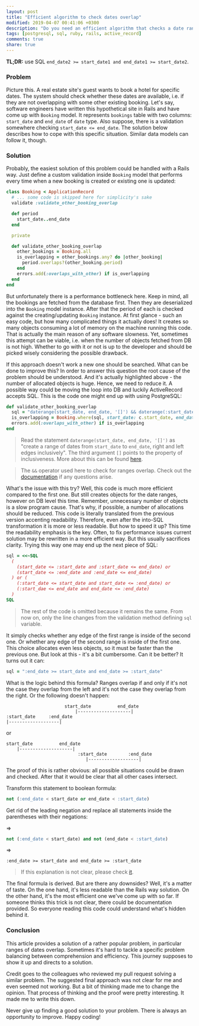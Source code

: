 ```yaml
---
layout: post
title: "Efficient algorithm to check dates overlap"
modified: 2019-04-07 00:41:06 +0300
description: "Do you need an efficient algorithm that checks a date range overlapping with some denoted set of date ranges? This article explains how to solve this problem with a subtle approach."
tags: [postgresql, sql, ruby, rails, active_record]
comments: true
share: true
---
```


**TL;DR:** use SQL `end_date2 >= start_date1 and end_date1 >= start_date2`.

### Problem

Picture this. A real estate site's guest wants to book a hotel for specific dates. The system should check whether these dates are available, i.e. if they are not overlapping with some other existing booking. Let's say, software engineers have written this hypothetical site in Rails and have come up with `Booking` model. It represents `bookings` table with two columns: `start_date` and `end_date` of `date` type. Also suppose, there is a validation somewhere checking `start_date <= end_date`. The solution below describes how to cope with this specific situation. Similar data models can follow it, though.

### Solution

Probably, the easiest solution of this problem could be handled with a Rails way. Just define a custom validation inside `Booking` model that performs every time when a new booking is created or existing one is updated:

```ruby
class Booking < ApplicationRecord
  # ... some code is skipped here for simplicity's sake
  validate :validate_other_booking_overlap

  def period
    start_date..end_date
  end

  private

  def validate_other_booking_overlap
    other_bookings = Booking.all
    is_overlapping = other_bookings.any? do |other_booking|
      period.overlaps?(other_booking.period)
    end
    errors.add(:overlaps_with_other) if is_overlapping
  end
end
```

But unfortunately there is a performance bottleneck here. Keep in mind, all the bookings are fetched from the database first. Then they are deserialized into the `Booking` model instance. After that the period of each is checked against the creating/updating `Booking` instance. At first glance - such an easy code, but how many complicated things it actually does! It creates so many objects consuming a lot of memory on the machine running this code. That is actually the main reason of any software slowness. Yet, sometimes this attempt can be viable, i.e. when the number of objects fetched from DB is not high. Whether to go with it or not is up to the developer and should be picked wisely considering the possible drawback.

If this approach doesn't work a new one should be searched. What can be done to improve this? In order to answer this question the root cause of the problem should be understood. And it's actually highlighted above - the number of allocated objects is huge. Hence, we need to reduce it. A possible way could be moving the loop into DB and luckily ActiveRecord accepts SQL. This is the code one might end up with using PostgreSQL:

```ruby
def validate_other_booking_overlap
  sql = "daterange(start_date, end_date, '[]') && daterange(:start_date, :end_date, '[]')"
  is_overlapping = Booking.where(sql, start_date: c.start_date, end_date: c.end_date).exists?
  errors.add(:overlaps_with_other) if is_overlapping
end
```

> Read the statement `daterange(start_date, end_date, '[]')` as "create a range of dates from `start_date` to `end_date`, right and left edges inclusively". The third argument `[]` points to the property of inclusiveness. More about this can be found [here](https://www.postgresql.org/docs/9.3/rangetypes.html).

> The `&&` operator used here to check for ranges overlap. Check out the [documentation](https://www.postgresql.org/docs/9.3/functions-range.html) if any questions arise.

What's the issue with this try? Well, this code is much more efficient compared to the first one. But still creates objects for the date ranges, however on DB level this time. Remember, unnecessary number of objects is a slow program cause. That's why, if possible, a number of allocations should be reduced. This code is literally translated from the previous version accenting readability. Therefore, even after the into-SQL transformation it is more or less readable. But how to speed it up? This time the readability emphasis is the key. Often, to fix performance issues current solution may be rewritten in a more efficient way. But this usually sacrifices clarity. Trying this way one may end up the next piece of SQL:

```ruby
sql = <<~SQL
  (
    (start_date <= :start_date and :start_date <= end_date) or
    (start_date <= :end_date and :end_date <= end_date)
  ) or (
    (:start_date <= start_date and start_date <= :end_date) or
    (:start_dae <= end_date and end_date <= :end_date)
  )
SQL
```
> The rest of the code is omitted because it remains the same. From now on, only the line changes from the validation method defining `sql` variable.

It simply checks whether any edge of the first range is inside of the second one. Or whether any edge of the second range is inside of the first one. This choice allocates even less objects, so it must be faster than the previous one. But look at this - it's a bit cumbersome. Can it be better? It turns out it can:

```ruby
sql = ":end_date >= start_date and end_date >= :start_date"
```

What is the logic behind this formula? Ranges overlap if and only if it's not the case they overlap from the left and it's not the case they overlap from the right. Or the following doesn't happen:

```
                      start_date          end_date
                          |--------------------|
:start_date     :end_date
|-------------------|
```

or

```
start_date          end_date
    |--------------------|
                           :start_date        :end_date
                              |-------------------|
```

The proof of this is rather obvious: all possible situations could be drawn and checked. After that it would be clear that all other cases intersect.

Transform this statement to boolean formula:

```sql
not (:end_date < start_date or end_date < :start_date)
```

Get rid of the leading negation and replace all statements inside the parentheses with their negations:

=>
```sql
not (:end_date < start_date) and not (end_date < :start_date)
```
=>
```
:end_date >= start_date and end_date >= :start_date
```

> If this explanation is not clear, please check [it](https://stackoverflow.com/questions/3269434).

The final formula is derived. But are there any downsides? Well, it's a matter of taste. On the one hand, it's less readable than the Rails way solution. On the other hand, it's the most efficient one we've come up with so far. If someone thinks this trick is not clear, there could be documentation provided. So everyone reading this code could understand what's hidden behind it.

### Conclusion

This article provides a solution of a rather popular problem, in particular ranges of dates overlap. Sometimes it's hard to tackle a specific problem balancing between comprehension and efficiency. This journey supposes to show it up and directs to a solution.

Credit goes to the colleagues who reviewed my pull request solving a similar problem. The suggested final approach was not clear for me and even seemed not working. But a bit of thinking made me to change the opinion. That process of thinking and the proof were pretty interesting. It made me to write this down.

Never give up finding a good solution to your problem. There is always an opportunity to improve. Happy coding!
